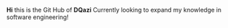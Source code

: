 **Hi** this is the Git Hub of **DQazi**
Currently looking to expand my knowledge in software engineering!

